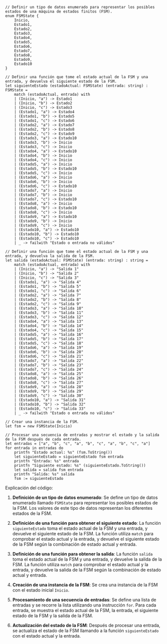 ```f#
// Definir un tipo de datos enumerado para representar los posibles estados de una máquina de estados finitos (FSM).
enum FSMState {
    Inicio,
    Estado1,
    Estado2,
    Estado3,
    Estado4,
    Estado5,
    Estado6,
    Estado7,
    Estado8,
    Estado9,
    Estado10
}

// Definir una función que tome el estado actual de la FSM y una entrada, y devuelva el siguiente estado de la FSM.
let siguienteEstado (estadoActual: FSMState) (entrada: string) : FSMState =
    match (estadoActual, entrada) with
    | (Inicio, "a") -> Estado1
    | (Inicio, "b") -> Estado2
    | (Inicio, "c") -> Estado3
    | (Estado1, "a") -> Estado4
    | (Estado1, "b") -> Estado5
    | (Estado1, "c") -> Estado6
    | (Estado2, "a") -> Estado7
    | (Estado2, "b") -> Estado8
    | (Estado2, "c") -> Estado9
    | (Estado3, "a") -> Estado10
    | (Estado3, "b") -> Inicio
    | (Estado3, "c") -> Inicio
    | (Estado4, "a") -> Estado10
    | (Estado4, "b") -> Inicio
    | (Estado4, "c") -> Inicio
    | (Estado5, "a") -> Inicio
    | (Estado5, "b") -> Estado10
    | (Estado5, "c") -> Inicio
    | (Estado6, "a") -> Inicio
    | (Estado6, "b") -> Inicio
    | (Estado6, "c") -> Estado10
    | (Estado7, "a") -> Inicio
    | (Estado7, "b") -> Inicio
    | (Estado7, "c") -> Estado10
    | (Estado8, "a") -> Inicio
    | (Estado8, "b") -> Estado10
    | (Estado8, "c") -> Inicio
    | (Estado9, "a") -> Estado10
    | (Estado9, "b") -> Inicio
    | (Estado9, "c") -> Inicio
    | (Estado10, "a") -> Estado10
    | (Estado10, "b") -> Estado10
    | (Estado10, "c") -> Estado10
    | _ -> failwith "Estado o entrada no válidos"

// Definir una función que tome el estado actual de la FSM y una entrada, y devuelva la salida de la FSM.
let salida (estadoActual: FSMState) (entrada: string) : string =
    match (estadoActual, entrada) with
    | (Inicio, "a") -> "Salida 1"
    | (Inicio, "b") -> "Salida 2"
    | (Inicio, "c") -> "Salida 3"
    | (Estado1, "a") -> "Salida 4"
    | (Estado1, "b") -> "Salida 5"
    | (Estado1, "c") -> "Salida 6"
    | (Estado2, "a") -> "Salida 7"
    | (Estado2, "b") -> "Salida 8"
    | (Estado2, "c") -> "Salida 9"
    | (Estado3, "a") -> "Salida 10"
    | (Estado3, "b") -> "Salida 11"
    | (Estado3, "c") -> "Salida 12"
    | (Estado4, "a") -> "Salida 13"
    | (Estado4, "b") -> "Salida 14"
    | (Estado4, "c") -> "Salida 15"
    | (Estado5, "a") -> "Salida 16"
    | (Estado5, "b") -> "Salida 17"
    | (Estado5, "c") -> "Salida 18"
    | (Estado6, "a") -> "Salida 19"
    | (Estado6, "b") -> "Salida 20"
    | (Estado6, "c") -> "Salida 21"
    | (Estado7, "a") -> "Salida 22"
    | (Estado7, "b") -> "Salida 23"
    | (Estado7, "c") -> "Salida 24"
    | (Estado8, "a") -> "Salida 25"
    | (Estado8, "b") -> "Salida 26"
    | (Estado8, "c") -> "Salida 27"
    | (Estado9, "a") -> "Salida 28"
    | (Estado9, "b") -> "Salida 29"
    | (Estado9, "c") -> "Salida 30"
    | (Estado10, "a") -> "Salida 31"
    | (Estado10, "b") -> "Salida 32"
    | (Estado10, "c") -> "Salida 33"
    | _ -> failwith "Estado o entrada no válidos"

// Crear una instancia de la FSM.
let fsm = new FSMState(Inicio)

// Procesar una secuencia de entradas y mostrar el estado y la salida de la FSM después de cada entrada.
let entradas = ["a", "b", "c", "a", "b", "c", "a", "b", "c", "a"]
for entrada in entradas do
    printfn "Estado actual: %s" (fsm.ToString())
    let siguienteEstado = siguienteEstado fsm entrada
    printfn "Entrada: %s" entrada
    printfn "Siguiente estado: %s" (siguienteEstado.ToString())
    let salida = salida fsm entrada
    printfn "Salida: %s" salida
    fsm := siguienteEstado
```

Explicación del código:

1. **Definición de un tipo de datos enumerado**: Se define un tipo de datos enumerado llamado `FSMState` para representar los posibles estados de la FSM. Los valores de este tipo de datos representan los diferentes estados de la FSM.


2. **Definición de una función para obtener el siguiente estado**: La función `siguienteEstado` toma el estado actual de la FSM y una entrada, y devuelve el siguiente estado de la FSM. La función utiliza `match` para comprobar el estado actual y la entrada, y devuelve el siguiente estado de la FSM según la combinación de estado actual y entrada.


3. **Definición de una función para obtener la salida**: La función `salida` toma el estado actual de la FSM y una entrada, y devuelve la salida de la FSM. La función utiliza `match` para comprobar el estado actual y la entrada, y devuelve la salida de la FSM según la combinación de estado actual y entrada.


4. **Creación de una instancia de la FSM**: Se crea una instancia de la FSM con el estado inicial `Inicio`.


5. **Procesamiento de una secuencia de entradas**: Se define una lista de entradas y se recorre la lista utilizando una instrucción `for`. Para cada entrada, se muestra el estado actual de la FSM, la entrada, el siguiente estado de la FSM y la salida de la FSM.


6. **Actualización del estado de la FSM**: Después de procesar una entrada, se actualiza el estado de la FSM llamando a la función `siguienteEstado` con el estado actual y la entrada.